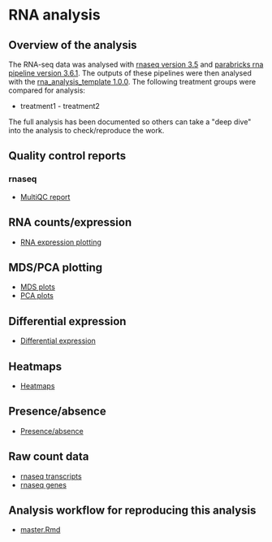 # RNA analysis

## Overview of the analysis

The RNA-seq data was analysed with [rnaseq version 3.5](https://github.com/nf-core/rnaseq/tree/3.5) and [parabricks rna pipeline version 3.6.1](https://docs.nvidia.com/clara/parabricks/v3.6.1/text/rna_pipeline.html). The outputs of these pipelines were then analysed with the [rna_analysis_template 1.0.0](https://github.com/leahkemp/rna_analysis_template/releases/tag/1.0.0). The following treatment groups were compared for analysis:

- treatment1 - treatment2

The full analysis has been documented so others can take a "deep dive" into the analysis to check/reproduce the work.

## Quality control reports

### rnaseq

- [MultiQC report](./test/rnaseq_pipeline_run/results/multiqc/star_salmon/multiqc_report.html)

## RNA counts/expression

- [RNA expression plotting](https://esr-cri.shinyapps.io/rnaseq_expression_plotting_example/)

## MDS/PCA plotting

- [MDS plots](./example_webpage/mds.html)
- [PCA plots](https://esr-cri.shinyapps.io/rnaseq_pca_example/)
  
## Differential expression

- [Differential expression](./example_webpage/diff_expression.html)

## Heatmaps

- [Heatmaps](./example_webpage/heatmaps.html)

## Presence/absence

- [Presence/absence](./example_webpage/presence_absence.html)

## Raw count data

- [rnaseq transcripts](./test/rnaseq_pipeline_run/results/star_salmon/salmon.merged.transcript_counts.tsv)
- [rnaseq genes](./test/rnaseq_pipeline_run/results/star_salmon/salmon.merged.gene_counts_length_scaled.tsv)

## Analysis workflow for reproducing this analysis

- [master.Rmd](./master.Rmd)
